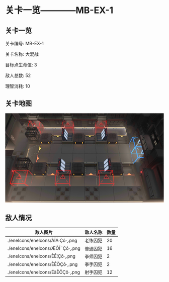 # 关卡一览————MB-EX-1


## 关卡一览

关卡编号: MB-EX-1

关卡名称: 大混战

目标点生命值: 3

敌人总数: 52

理智消耗: 10


## 关卡地图
![MB-EX-1](./oprMap/MB-EX-1.png)

## 敌人情况

| 敌人图片 | 敌人名称 | 数量  |
|---------|-----|-----|
| ./eneIcons/eneIcons/ÀÏÁ·Çô·¸.png| 老练囚犯  |   20  |
| ./eneIcons/eneIcons/ÆÕÍ¨Çô·¸.png| 普通囚犯  |   16  |
| ./eneIcons/eneIcons/È­Ê¦Çô·¸.png| 拳师囚犯  |   2  |
| ./eneIcons/eneIcons/È­ÊÖÇô·¸.png| 拳手囚犯  |   2  |
| ./eneIcons/eneIcons/ÉäÊÖÇô·¸.png| 射手囚犯  |   12  |
